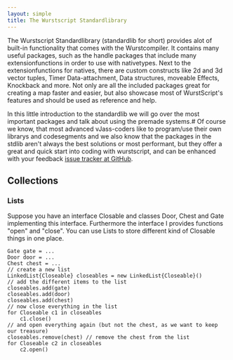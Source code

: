 ```yaml
---
layout: simple
title: The Wurstscript Standardlibrary
---
```


The Wurstscript Standardlibrary (standardlib for short) provides alot of built-in functionality that comes with the Wurstcompiler.
It contains many useful packages, such as the handle packages that include many extensionfunctions 
in order to use with nativetypes.
Next to the extensionfunctions for natives, there are custom constructs like 2d and 3d vector tuples, 
Timer Data-attachment, Data structures, moveable Effects, Knockback and more.
Not only are all the included packages great for creating a map faster and easier, but also
showcase most of WurstScript's features and should be used as reference and help.

In this little introduction to the standardlib we will go over the most important packages and talk about using the premade systems.#
Of course we know, that most advanced vJass-coders like to program/use their own librarys and codesegments
and we also know that the packages in the stdlib aren't always the best solutions or most performant,
but they offer a great and quick start into coding with wurstscript, and can be enhanced with your feedback [issue tracker at GitHub](https://github.com/peq/WurstScript/issues/new).

## Collections 

### Lists 

Suppose you have an interface Closable and classes Door, Chest and Gate  implementing this interface. Furthermore the interface I
provides functions "open" and "close". You can use Lists to store different kind of Closable things in one place.


	Gate gate = ...
	Door door = ...
	Chest chest = ...
	// create a new list
	LinkedList{Closeable} closeables = new LinkedList{Closeable}()
	// add the different items to the list
	closeables.add(gate)
	closeables.add(door)
	closeables.add(chest)
	// now close everything in the list
	for Closeable c1 in closeables
		c1.close()
	// and open everything again (but not the chest, as we want to keep our treasure)
	closeables.remove(chest) // remove the chest from the list
	for Closeable c2 in closeables
		c2.open()